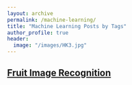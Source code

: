 ```yaml
---
layout: archive
permalink: /machine-learning/
title: "Machine Learning Posts by Tags"
author_profile: true
header: 
  image: "/images/HK3.jpg"  
---
```


## [Fruit Image Recognition](/posts/2018-11-15-fruit_image_recognition/)

